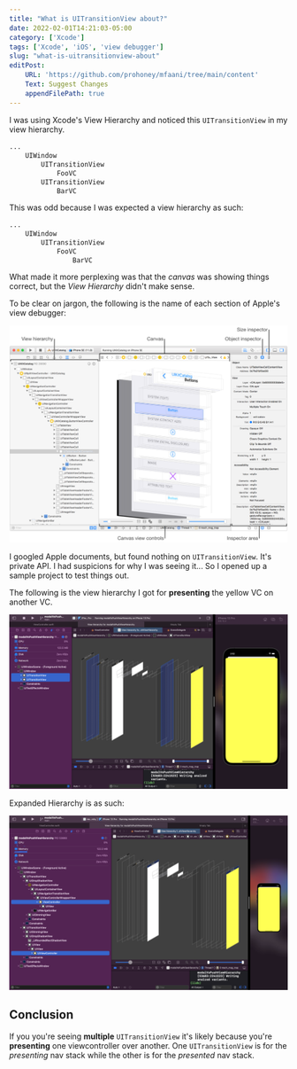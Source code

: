 ```yaml
---
title: "What is UITransitionView about?"
date: 2022-02-01T14:21:03-05:00
category: ['Xcode']
tags: ['Xcode', 'iOS', 'view debugger']
slug: "what-is-uitransitionview-about"
editPost:
    URL: 'https://github.com/prohoney/mfaani/tree/main/content'
    Text: Suggest Changes
    appendFilePath: true
---
```


I was using Xcode's View Hierarchy and noticed this `UITransitionView` in my view hierarchy. 

```
...
    UIWindow
        UITransitionView
            FooVC
        UITransitionView
            BarVC
```

This was odd because I was expected a view hierarchy as such:
```
...
    UIWindow
        UITransitionView
            FooVC
                BarVC
```

What made it more perplexing was that the _canvas_ was showing things correct, but the _View Hierarchy_ didn't make sense.

To be clear on jargon, the following is the name of each section of Apple's view debugger:

![View Debug Hierarchy](images/db_view_debug_overview.png)


I googled Apple documents, but found nothing on `UITransitionView`. It's private API. 
I had suspicions for why I was seeing it... So I opened up a sample project to test things out. 

The following is the view hierarchy I got for **presenting** the yellow VC on another VC. 

![UITransitionView in View Debugger Hierarchy](images/uitransitionview-in-view-debugger.png "Seems that the presented and presenting stacks are on different `UITransitionView`s")

Expanded Hierarchy is as such: 

![UITransitionView in View Debugger Hierarchy](images/full-view-hierarchy-of-a-presentedVC.png)


## Conclusion

If you you're seeing **multiple** `UITransitionView` it's likely because you're **presenting** one viewcontroller over another. One `UITransitionView` is for the _presenting_ nav stack while the other is for the _presented_ nav stack.
